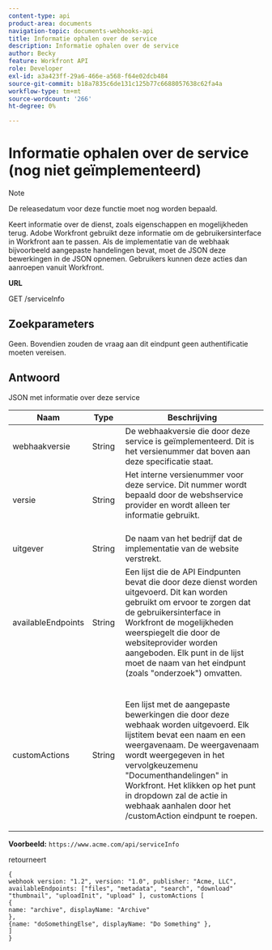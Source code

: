```yaml
---
content-type: api
product-area: documents
navigation-topic: documents-webhooks-api
title: Informatie ophalen over de service
description: Informatie ophalen over de service
author: Becky
feature: Workfront API
role: Developer
exl-id: a3a423ff-29a6-466e-a568-f64e02dcb484
source-git-commit: b18a7835c6de131c125b77c6688057638c62fa4a
workflow-type: tm+mt
source-wordcount: '266'
ht-degree: 0%

---
```



# Informatie ophalen over de service (nog niet geïmplementeerd)

>[!NOTE]
>
>De releasedatum voor deze functie moet nog worden bepaald.

Keert informatie over de dienst, zoals eigenschappen en mogelijkheden terug. Adobe Workfront gebruikt deze informatie om de gebruikersinterface in Workfront aan te passen. Als de implementatie van de webhaak bijvoorbeeld aangepaste handelingen bevat, moet de JSON deze bewerkingen in de JSON opnemen. Gebruikers kunnen deze acties dan aanroepen vanuit Workfront.

**URL**

GET /serviceInfo

## Zoekparameters

Geen. Bovendien zouden de vraag aan dit eindpunt geen authentificatie moeten vereisen.

## Antwoord

JSON met informatie over deze service

<table style="table-layout:auto"> 
 <col> 
 <col> 
 <col> 
 <thead> 
  <tr> 
   <th>Naam</th> 
   <th>Type </th> 
   <th>Beschrijving</th> 
  </tr> 
 </thead> 
 <tbody> 
  <tr> 
   <td>webhaakversie </td> 
   <td>String </td> 
   <td>De webhaakversie die door deze service is geïmplementeerd. Dit is het versienummer dat boven aan deze specificatie staat.</td> 
  </tr> 
  <tr> 
   <td>versie </td> 
   <td>String </td> 
   <td>Het interne versienummer voor deze service. Dit nummer wordt bepaald door de webshservice provider en wordt alleen ter informatie gebruikt.<br><br></td> 
  </tr> 
  <tr> 
   <td>uitgever </td> 
   <td>String </td> 
   <td>De naam van het bedrijf dat de implementatie van de website verstrekt.</td> 
  </tr> 
  <tr> 
   <td>availableEndpoints</td> 
   <td>String </td> 
   <td>Een lijst die de API Eindpunten bevat die door deze dienst worden uitgevoerd. Dit kan worden gebruikt om ervoor te zorgen dat de gebruikersinterface in Workfront de mogelijkheden weerspiegelt die door de websiteprovider worden aangeboden. Elk punt in de lijst moet de naam van het eindpunt (zoals "onderzoek") omvatten.</td> 
  </tr> 
  <tr> 
   <td>customActions </td> 
   <td>String</td> 
   <td>  <p>Een lijst met de aangepaste bewerkingen die door deze webhaak worden uitgevoerd. Elk lijstitem bevat een naam en een weergavenaam. De weergavenaam wordt weergegeven in het vervolgkeuzemenu "Documenthandelingen" in Workfront. Het klikken op het punt in dropdown zal de actie in webhaak aanhalen door het /customAction eindpunt te roepen.</p></td> 
  </tr> 
 </tbody> 
</table>

**Voorbeeld:** `https://www.acme.com/api/serviceInfo`

retourneert

```
{
webhook version: "1.2", version: "1.0", publisher: "Acme, LLC", availableEndpoints: ["files", "metadata", "search", "download"
"thumbnail", "uploadInit", "upload" ], customActions [
{
name: "archive", displayName: "Archive" 
}, 
{name: "doSomethingElse", displayName: "Do Something" }, 
] 
}
```

